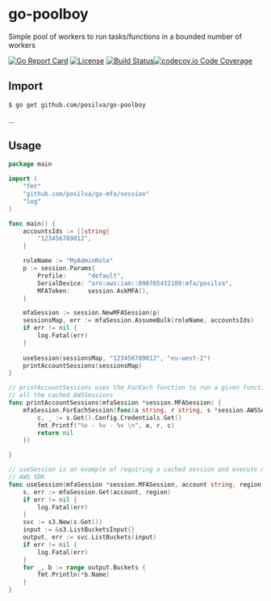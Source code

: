 # go-poolboy
Simple pool of workers to run tasks/functions in a bounded number of workers

[![Go Report Card](https://goreportcard.com/badge/github.com/posilva/go-poolboy)](https://goreportcard.com/report/github.com/posilva/go-poolboy)  [![License](https://img.shields.io/badge/License-MIT-blue.svg)](https://github.com/posilva/go-poolboy/blob/master/LICENSE) [![Build Status](https://travis-ci.org/posilva/go-poolboy.svg?branch=master)](https://travis-ci.org/posilva/go-poolboy)[![codecov.io Code Coverage](https://img.shields.io/codecov/c/github/posilva/go-poolboy?maxAge=2592000)](https://codecov.io/github/posilva/go-poolboy?branch=master)

## Import
```bash
$ go get github.com/posilva/go-poolboy
```
...
## Usage
```go
package main

import (
	"fmt"
	"github.com/posilva/go-mfa/session"
	"log"
)

func main() {
	accountsIds := []string{
		"123456789012",
	}

	roleName := "MyAdminRole"
	p := session.Params{
		Profile:      "default",
		SerialDevice: "arn:aws:iam::098765432109:mfa/posilva",
		MFAToken:     session.AskMFA(),
	}

	mfaSession := session.NewMFASession(p)
	sessionsMap, err := mfaSession.AssumeBulk(roleName, accountsIds)
	if err != nil {
		log.Fatal(err)
    }
    
	useSession(sessionsMap, "123456789012", "eu-west-2")
	printAccountSessions(sessionsMap)
}

// printAccountSessions uses the ForEach function to run a given function in
// all the cached AWSSessions
func printAccountSessions(mfaSession *session.MFASession) {
	mfaSession.ForEachSession(func(a string, r string, s *session.AWSSession) error {
		c, _ := s.Get().Config.Credentials.Get()
		fmt.Printf("%v - %v - %v \n", a, r, c)
		return nil
	})

}

// useSession is an example of requiring a cached session and execute normal
// AWS SDK
func useSession(mfaSession *session.MFASession, account string, region string) {
	s, err := mfaSession.Get(account, region)
	if err != nil {
		log.Fatal(err)
	}
	svc := s3.New(s.Get())
	input := &s3.ListBucketsInput{}
	output, err := svc.ListBuckets(input)
	if err != nil {
		log.Fatal(err)
	}
	for _, b := range output.Buckets {
		fmt.Println(*b.Name)
	}
}

```